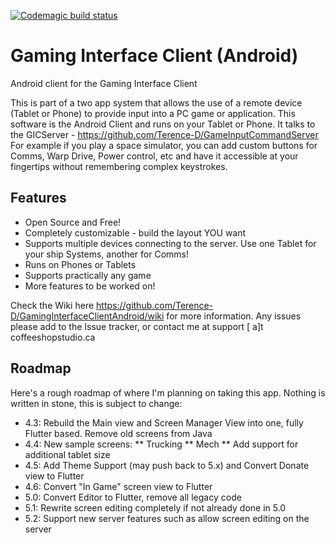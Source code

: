 [![Codemagic build status](https://api.codemagic.io/apps/5df31599c3cc4f70a402350d/5e16391de77e70001412d567/status_badge.svg)](https://codemagic.io/apps/5df31599c3cc4f70a402350d/5e16391de77e70001412d567/latest_build)
# Gaming Interface Client (Android)
Android client for the Gaming Interface Client

This is part of a  two app system that allows the use of a remote device (Tablet or Phone) to provide input into a PC game or application.  This software is the Android Client and runs on your Tablet or Phone.  It talks to the GICServer - https://github.com/Terence-D/GameInputCommandServer For example if you play a space simulator, you can add custom buttons for Comms, Warp Drive, Power control, etc and have it accessible at your fingertips without remembering complex keystrokes.

## Features
* Open Source and Free!
* Completely customizable - build the layout YOU want
* Supports multiple devices connecting to the server.  Use one Tablet for your ship Systems, another for Comms!
* Runs on Phones or Tablets
* Supports practically any game
* More features to be worked on!

Check the Wiki here https://github.com/Terence-D/GamingInterfaceClientAndroid/wiki for more information.  Any issues please add to the Issue tracker, or contact me at support [ a]t coffeeshopstudio.ca

## Roadmap
Here's a rough roadmap of where I'm planning on taking this app.  Nothing is written in stone, this is subject to change:
* 4.3:  Rebuild the Main view and Screen Manager View into one, fully Flutter based.  Remove old screens from Java
* 4.4:  New sample screens:
** Trucking
** Mech
** Add support for additional tablet size
* 4.5: Add Theme Support (may push back to 5.x) and Convert Donate view to Flutter
* 4.6: Convert "In Game" screen view to Flutter
* 5.0: Convert Editor to Flutter, remove all legacy code
* 5.1: Rewrite screen editing completely if not already done in 5.0
* 5.2: Support new server features such as allow screen editing on the server
